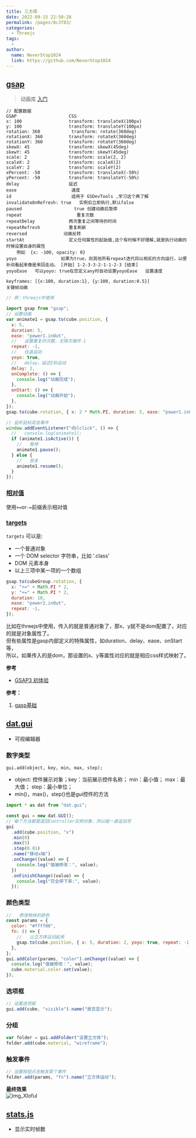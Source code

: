 ```yaml
---
title: 三方库
date: 2022-09-15 22:50:28
permalink: /pages/8c3f83/
categories:
  - Threejs
tags:
  - 
author: 
  name: NeverStop1024
  link: https://github.com/NeverStop1024
---
```

## [gsap](https://www.npmjs.com/package/gsap)
> 动画库
[入门](https://greensock.com/get-started/)
```text
// 配置数据
GSAP					CSS
x: 100					transform: translateX(100px)
y: 100					transform: translateY(100px)
rotation: 360			 transform: rotate(360deg)
rotationX: 360			transform: rotateX(360deg)
rotationY: 360			transform: rotateY(360deg)
skewX: 45				transform: skewX(45deg)
skewY: 45				transform: skewY(45deg)
scale: 2				transform: scale(2, 2)
scaleX: 2				transform: scaleX(2)
scaleY: 2				transform: scaleY(2)
xPercent: -50			transform: translateX(-50%)
yPercent: -50			transform: translateY(-50%)
delay     				延迟
ease                     速度
id                       适用于 GSDevTools ,学习这个再了解
invalidateOnRefresh: true   实例后立即执行,默认false	
paused                    true 创建动画后暂停
repeat                     重复次数
repeatDelay				两次重复之间等待的时间
repeatRefresh         	重复刷新
reversed			  动画反转
startAt        			定义任何属性的起始值,这个有时候不好理解,就是执行动画的时候设置自身的属性
	例如  {x: -100, opacity: 0}
yoyo                 如果为true，则其他所有repeat迭代将以相反的方向运行，以便补间看起来像是来回走动。 [开始] 1-2-3-3-2-1-1-2-3 [结束]
yoyoEase   可以yoyo: true在您定义any时自动设置yoyoEase   设置速度

keyframes: [{x:100, duration:1}, {y:100, duration:0.5}]
关键帧动画
```
```javascript
// 例：threejs中使用

import gsap from "gsap";
// 设置动画
var animate1 = gsap.to(cube.position, {
  x: 5,
  duration: 5,
  ease: "power1.inOut",
  //   设置重复的次数，无限次循环-1
  repeat: -1,
  //   往返运动
  yoyo: true,
  //   delay，延迟2秒运动
  delay: 2,
  onComplete: () => {
    console.log("动画完成");
  },
  onStart: () => {
    console.log("动画开始");
  },
});
gsap.to(cube.rotation, { x: 2 * Math.PI, duration: 5, ease: "power1.inOut" });

// 监听鼠标双击事件
window.addEventListener("dblclick", () => {
  //   console.log(animate1);
  if (animate1.isActive()) {
    //   暂停
    animate1.pause();
  } else {
    //   恢复
    animate1.resume();
  }
});
```

### [相对值](https://greensock.com/docs/v3/GSAP/gsap.to()#:~:text=if%20you%20prefer.-,Relative%20values,-Use%20a%22%2B%3D%22)
使用`+=`or`-=`前缀表示相对值
### [targets](https://greensock.com/docs/v3/GSAP/gsap.to())
`targets` 可以是:
* 一个普通对象
* 一个 DOM selector 字符串，比如 '.class'
* DOM 元素本身
* 以上三项中某一项的一个数组
```javascript
gsap.to(cubeGroup.rotation, {
  x: "+=" + Math.PI * 2,
  y: "+=" + Math.PI * 2,
  duration: 10,
  ease: "power2.inOut",
  repeat: -1,
});
```
比如在threejs中使用，传入的就是普通对象了，那x、y就不是dom配置了，对应的就是对象属性了。  
但有些属性是gasp内部定义的特殊属性，如duration、delay、ease、onStart等，  
所以，如果传入的是dom，那设置的x、y等属性对应的就是相应css样式映射了。

**参考**
* [GSAP3 初体验](https://juejin.cn/post/6907508050392219662)




**参考：**
1. [gasp基础](https://www.cnblogs.com/fangdongdemao/p/14075423.html)


## [dat.gui](https://www.npmjs.com/package/dat.gui)
* 可视编辑器
### 数字类型
`gui.add(object, key, min, max, step);`
* object: 控件展示对象；key：当前展示控件名称； min：最小值； max：最大值； step：最小单位； 
* min()，max()，step()也是gui控件的方法
```javascript
import * as dat from "dat.gui";

const gui = new dat.GUI();
// 每个方法都是返回Controller实例对象，所以能一直追加写
gui
  .add(cube.position, "x")
  .min(0)
  .max(5)
  .step(0.01)
  .name("移动x轴")
  .onChange((value) => {
    console.log("值被修改：", value);
  })
  .onFinishChange((value) => {
    console.log("完全停下来:", value);
  });
```
### 颜色类型
```javascript
//   修改物体的颜色
const params = {
  color: "#ffff00",
  fn: () => {
    //   让立方体运动起来
    gsap.to(cube.position, { x: 5, duration: 2, yoyo: true, repeat: -1 });
  },
};
gui.addColor(params, "color").onChange((value) => {
  console.log("值被修改：", value);
  cube.material.color.set(value);
});
```
### 选项框
```javascript
// 设置选项框
gui.add(cube, "visible").name("是否显示");
```
### 分组
```javascript
var folder = gui.addFolder("设置立方体");
folder.add(cube.material, "wireframe");
```
### 触发事件
```javascript
// 设置按钮点击触发某个事件
folder.add(params, "fn").name("立方体运动");
```
**最终效果**  
![img_XIoful](https://cdn.jsdelivr.net/gh/NeverStop1024/images-store@main/blog/img_XIoful.png)
## [stats.js](https://github.com/mrdoob/stats.js)
* 显示实时帧数